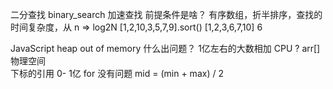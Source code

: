 二分查找  binary_search
  加速查找 
  前提条件是啥？ 
  有序数组，折半排序，查找的时间复杂度，从 n => log2N
  [1,2,10,3,5,7,9].sort()
  [1,2,3,6,7,10]  6


  JavaScript heap out of memory
  什么出问题？
  1亿左右的大数相加 CPU 
  ?  arr[]  物理空间  
  下标的引用 
  0- 1亿   for 没有问题
  mid = (min + max) / 2
